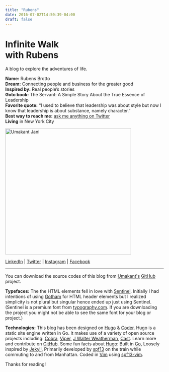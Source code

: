 ```yaml
---
title: "Rubens"
date: 2016-07-02T14:50:39-04:00
draft: false
---
```

<h1>Infinite Walk<br>with Rubens</h1>

A blog to explore the adventures of life.

**Name:** Rubens Brotto  
**Dream:** Connecting people and business for the greater good  
**Inspired by:** Real people’s stories  
**Goto book:** The Servant: A Simple Story About the True Essence of Leadership  
**Favorite quote:** “I used to believe that leadership was about style but now I know that leadership is about substance, namely character.”  
**Best way to reach me:** <a href="https://twitter.com/rubensbrotto" target="_blank">ask me anything on Twitter</a>  
**Living** in New York City  

<img src="images/ruben.jpg" alt="Umakant Jani" height="400px;">

<a href="https://www.linkedin.com/in/rubensbrotto/" target="_blank">LinkedIn</a>    |    <a href="https://twitter.com/rubensbrotto" target="_blank">Twitter</a>    |    <a href="https://www.instagram.com/rubensbrotto/" target="_blank">Instagram</a>    |    <a href="https://www.facebook.com/rubensbrotto" target="_blank">Facebook</a></p>

---
<p>You can download the source codes of this blog from <a href="/about/" target="_blank">Umakant's</a> <a href="https://github.com/umakantjani/infinitewalk.git" target="_blank">GitHub</a> project.</p>
<p><strong>Typefaces:</strong> The the HTML elements fell in love with <a href="https://www.typography.com/fonts/sentinel/overview/" target="_blank">Sentinel</a>. Initially I had intentions of using <a href="https://www.typography.com/fonts/sentinel/overview/" target="_blank">Gotham</a> for HTML header elements but I realized simplicity is not plural but singular hence ended up just using Sentinel. (Sentinel is a premium font from <a href="https://www.typography.com/" target="_blank">typography.com</a>. If you are downloading the project you might not be able to see the same font for your blog or project.)</p>
<p><strong>Technologies:</strong> This blog has been designed on <a href="https://gohugo.io/" target="_blank">Hugo</a> &amp; <a href="https://github.com/luizdepra/hugo-coder/" target="_blank">Coder</a>. Hugo is a static site engine written in Go. It makes use of a variety of open source projects including: <a href="https://github.com/spf13/cobra" target="_blank">Cobra</a>, <a href="https://github.com/spf13/viper" target="_blank">Viper</a>, <a href="https://github.com/spf13/jWalterWeatherman" target="_blank">J Walter Weatherman</a>, <a href="https://github.com/spf13/cast" target="_blank">Cast</a>. Learn more and contribute on <a href="https://github.com/umakantjani/infinitewalk.git" target="_blank">GitHub</a>. Some fun facts about <a href="http://gohugo.io/" target="_blank">Hugo</a>: Built in <a href="http://golang.org/" target="_blank">Go</a>, Loosely inspired by <a href="http://jekyllrb.com/" target="_blank">Jekyll</a>, Primarily developed by <a href="http://spf13.com/" target="_blank">spf13</a> on the train while commuting to and from Manhattan. Coded in <a href="http://vim.org" target="_blank">Vim</a> using <a href="http://vim.spf13.com/"  target="_blank">spf13-vim</a>.</p>
<p>Thanks for reading!</p>
